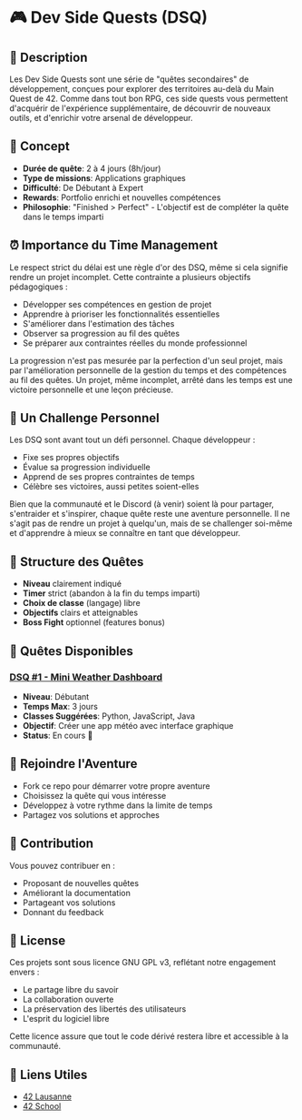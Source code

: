 # 🎮 Dev Side Quests (DSQ)

## 📖 Description
Les Dev Side Quests sont une série de "quêtes secondaires" de développement, conçues pour explorer des territoires au-delà du Main Quest de 42. Comme dans tout bon RPG, ces side quests vous permettent d'acquérir de l'expérience supplémentaire, de découvrir de nouveaux outils, et d'enrichir votre arsenal de développeur.

## 🎯 Concept
- **Durée de quête**: 2 à 4 jours (8h/jour)
- **Type de missions**: Applications graphiques
- **Difficulté**: De Débutant à Expert
- **Rewards**: Portfolio enrichi et nouvelles compétences
- **Philosophie**: "Finished > Perfect" - L'objectif est de compléter la quête dans le temps imparti

## ⏰ Importance du Time Management
Le respect strict du délai est une règle d'or des DSQ, même si cela signifie rendre un projet incomplet. Cette contrainte a plusieurs objectifs pédagogiques :
- Développer ses compétences en gestion de projet
- Apprendre à prioriser les fonctionnalités essentielles
- S'améliorer dans l'estimation des tâches
- Observer sa progression au fil des quêtes
- Se préparer aux contraintes réelles du monde professionnel

La progression n'est pas mesurée par la perfection d'un seul projet, mais par l'amélioration personnelle de la gestion du temps et des compétences au fil des quêtes. Un projet, même incomplet, arrêté dans les temps est une victoire personnelle et une leçon précieuse.

## 🎯 Un Challenge Personnel
Les DSQ sont avant tout un défi personnel. Chaque développeur :
- Fixe ses propres objectifs
- Évalue sa progression individuelle
- Apprend de ses propres contraintes de temps
- Célèbre ses victoires, aussi petites soient-elles

Bien que la communauté et le Discord (à venir) soient là pour partager, s'entraider et s'inspirer, chaque quête reste une aventure personnelle. Il ne s'agit pas de rendre un projet à quelqu'un, mais de se challenger soi-même et d'apprendre à mieux se connaître en tant que développeur.

## 🏰 Structure des Quêtes
- **Niveau** clairement indiqué
- **Timer** strict (abandon à la fin du temps imparti)
- **Choix de classe** (langage) libre
- **Objectifs** clairs et atteignables
- **Boss Fight** optionnel (features bonus)

## 📜 Quêtes Disponibles

### [DSQ #1 - Mini Weather Dashboard](https://github.com/RaphyStoll/miniWather)
- **Niveau**: Débutant
- **Temps Max**: 3 jours
- **Classes Suggérées**: Python, JavaScript, Java
- **Objectif**: Créer une app météo avec interface graphique
- **Status**: En cours 🚀

## 🎪 Rejoindre l'Aventure
- Fork ce repo pour démarrer votre propre aventure
- Choisissez la quête qui vous intéresse
- Développez à votre rythme dans la limite de temps
- Partagez vos solutions et approches

## 🤝 Contribution
Vous pouvez contribuer en :
- Proposant de nouvelles quêtes
- Améliorant la documentation
- Partageant vos solutions
- Donnant du feedback

## 📝 License
Ces projets sont sous licence GNU GPL v3, reflétant notre engagement envers :
- Le partage libre du savoir
- La collaboration ouverte
- La préservation des libertés des utilisateurs
- L'esprit du logiciel libre

Cette licence assure que tout le code dérivé restera libre et accessible à la communauté.

## 🔗 Liens Utiles
- [42 Lausanne](https://42lausanne.ch/)
- [42 School](https://42.fr)
